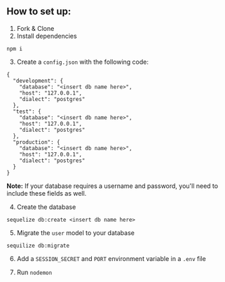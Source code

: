 
## How to set up:

1. Fork & Clone 
2. Install dependencies 
```
npm i
```

3. Create a `config.json` with the following code:
```
{
  "development": {
    "database": "<insert db name here>",
    "host": "127.0.0.1",
    "dialect": "postgres"
  },
  "test": {
    "database": "<insert db name here>",
    "host": "127.0.0.1",
    "dialect": "postgres"
  },
  "production": {
    "database": "<insert db name here>",
    "host": "127.0.0.1",
    "dialect": "postgres"
  }
}
``` 

**Note:** If your database requires a username and password, you'll need to include these fields as well.

4. Create the database
```
sequelize db:create <insert db name here>
```
5. Migrate the `user` model to your database
```
sequilize db:migrate
```
6. Add a `SESSION_SECRET` and `PORT` environment variable in a `.env` file 

7. Run `nodemon` 
